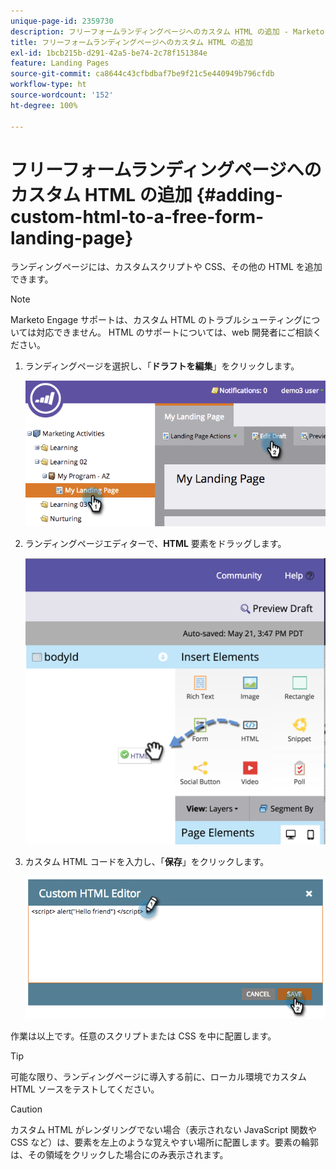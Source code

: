 ```yaml
---
unique-page-id: 2359730
description: フリーフォームランディングページへのカスタム HTML の追加 - Marketo ドキュメント - 製品ドキュメント
title: フリーフォームランディングページへのカスタム HTML の追加
exl-id: 1bcb215b-d291-42a5-be74-2c78f151384e
feature: Landing Pages
source-git-commit: ca8644c43cfbdbaf7be9f21c5e440949b796cfdb
workflow-type: ht
source-wordcount: '152'
ht-degree: 100%

---
```


# フリーフォームランディングページへのカスタム HTML の追加 {#adding-custom-html-to-a-free-form-landing-page}

ランディングページには、カスタムスクリプトや CSS、その他の HTML を追加できます。

>[!NOTE]
>
>Marketo Engage サポートは、カスタム HTML のトラブルシューティングについては対応できません。 HTML のサポートについては、web 開発者にご相談ください。

1. ランディングページを選択し、「**ドラフトを編集**」をクリックします。

   ![](assets/image2014-9-17-12-3a2-3a15.png)

1. ランディングページエディターで、**HTML** 要素をドラッグします。

   ![](assets/image2015-5-21-15-3a52-3a42.png)

1. カスタム HTML コードを入力し、「**保存**」をクリックします。

   ![](assets/image2014-9-17-12-3a3-3a39.png)

作業は以上です。任意のスクリプトまたは CSS を中に配置します。

>[!TIP]
>
>可能な限り、ランディングページに導入する前に、ローカル環境でカスタム HTML ソースをテストしてください。

>[!CAUTION]
>
>カスタム HTML がレンダリングでない場合（表示されない JavaScript 関数や CSS など）は、要素を左上のような覚えやすい場所に配置します。要素の輪郭は、その領域をクリックした場合にのみ表示されます。
